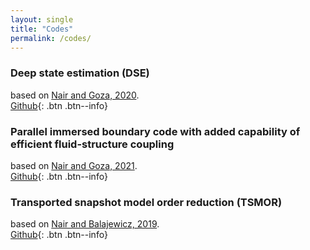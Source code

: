 ```yaml
---
layout: single
title: "Codes"
permalink: /codes/
---
```


### Deep state estimation (DSE)
based on [Nair and Goza, 2020](https://www.cambridge.org/core/journals/journal-of-fluid-mechanics/article/leveraging-reducedorder-models-for-state-estimation-using-deep-learning/FF16E164C1FEA5099BF45CE62A7B5101).
<br />
[Github](https://github.com/nirmaljp6/DSE){: .btn .btn--info}

### Parallel immersed boundary code with added capability of efficient fluid-structure coupling
based on [Nair and Goza, 2021](https://arxiv.org/pdf/2103.06415.pdf).
<br />
[Github](https://github-dev.cs.illinois.edu/NUFgroup/IB_parallel){: .btn .btn--info}

### Transported snapshot model order reduction (TSMOR)
based on [Nair and Balajewicz, 2019](https://onlinelibrary.wiley.com/doi/full/10.1002/nme.5998).
<br />
[Github](https://github.com/nirmaljp6/TSMOR){: .btn .btn--info}
